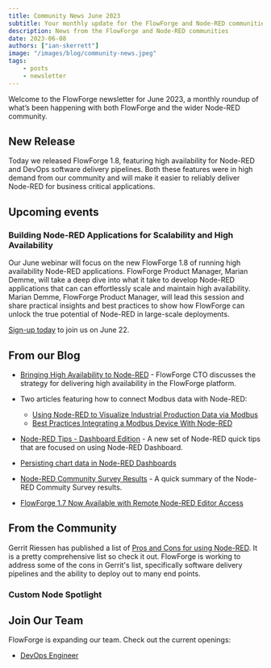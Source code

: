 ```yaml
---
title: Community News June 2023
subtitle: Your monthly update for the FlowForge and Node-RED communities
description: News from the FlowForge and Node-RED communities
date: 2023-06-08
authors: ["ian-skerrett"]
image: "/images/blog/community-news.jpeg"
tags:
    - posts
    - newsletter
---
```


Welcome to the FlowForge newsletter for June 2023, a monthly roundup of what’s been happening with both FlowForge and the wider Node-RED community. 

<!--more-->

## New Release

Today we released <add link> FlowForge 1.8, featuring high availability for Node-RED and DevOps software delivery pipelines. Both these features were in high demand from our community and will make it easier to reliably deliver Node-RED for business critical applications.


## Upcoming events

### Building Node-RED Applications for Scalability and High Availability

Our June webinar will focus on the new FlowForge 1.8 of running high availability Node-RED applications. FlowForge Product Manager, Marian Demme, will take a deep dive into what it take to develop Node-RED applications that can can effortlessly scale and maintain high availability. Marian Demme, FlowForge Product Manager, will lead this session and share practical insights and best practices to show how FlowForge can unlock the true potential of Node-RED in large-scale deployments. 

[Sign-up today](https://flowforge.com/webinars/2023/building-scalable-ha-node-red/) to join us on June 22. 

## From our Blog

- [Bringing High Availability to Node-RED](https://flowforge.com/blog/2023/05/bringing-high-availability-to-node-red/) - FlowForge CTO discusses the strategy for delivering high availability in the FlowForge platform.

- Two articles featuring how to connect Modbus data with Node-RED:
    - [Using Node-RED to Visualize Industrial Production Data via Modbus](https://flowforge.com/blog/2023/05/visualize-production-data-via-modbus-in-node-red/)
    - [Best Practices Integrating a Modbus Device With Node-RED](https://flowforge.com/blog/2023/05/integrating%20modbus%20with%20node-red/)

- [Node-RED Tips - Dashboard Edition](https://flowforge.com/blog/2023/06/3-quick-node-red-tips-7/) - A new set of Node-RED quick tips that are focused on using Node-RED Dashboard.

- [Persisting chart data in Node-RED Dashboards](https://flowforge.com/blog/2023/05/persisting-chart-data-in-node-red/)

- [Node-RED Community Survey Results](https://flowforge.com/blog/2023/05/node-red-community-survey-results/) - A quick summary of the Node-RED Commuity Survey results.

- [FlowForge 1.7 Now Available with Remote Node-RED Editor Access](https://flowforge.com/blog/2023/05/flowforge-1-7-released/)



## From the Community

Gerrit Riessen has published a list of [Pros and Cons for using Node-RED](https://gorenje.medium.com/fourteen-for-fourteen-against-why-i-love-hate-and-connect-with-node-23797f9466ec). It is a pretty comprehensive list so check it out. FlowForge is working to address some of the cons in Gerrit's list, specifically software delivery pipelines and the ability to deploy out to many end points. 
### Custom Node Spotlight 


## Join Our Team
FlowForge is expanding our team. Check out the current openings:

* [DevOps Engineer](https://boards.greenhouse.io/flowforge/jobs/4796271004)


